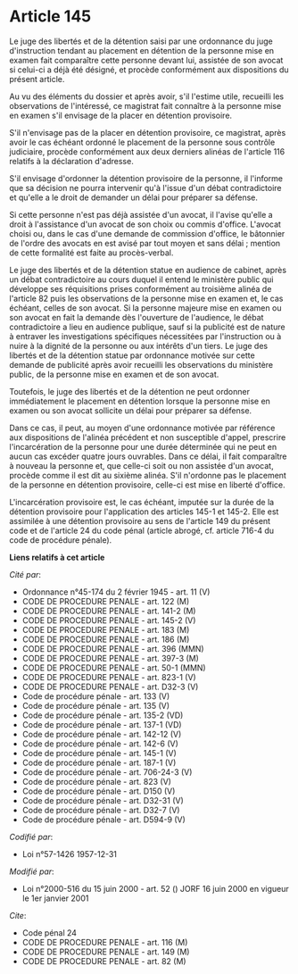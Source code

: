 # Article 145

Le juge des libertés et de la détention saisi par une ordonnance du juge d'instruction tendant au placement en détention de
la personne mise en examen fait comparaître cette personne devant lui, assistée de son avocat si celui-ci a déjà été désigné,
et procède conformément aux dispositions du présent article.

Au vu des éléments du dossier et après avoir, s'il l'estime utile, recueilli les observations de l'intéressé, ce magistrat
fait connaître à la personne mise en examen s'il envisage de la placer en détention provisoire.

S'il n'envisage pas de la placer en détention provisoire, ce magistrat, après avoir le cas échéant ordonné le placement de la
personne sous contrôle judiciaire, procède conformément aux deux derniers alinéas de l'article 116 relatifs à la déclaration
d'adresse.

S'il envisage d'ordonner la détention provisoire de la personne, il l'informe que sa décision ne pourra intervenir qu'à
l'issue d'un débat contradictoire et qu'elle a le droit de demander un délai pour préparer sa défense.

Si cette personne n'est pas déjà assistée d'un avocat, il l'avise qu'elle a droit à l'assistance d'un avocat de son choix ou
commis d'office. L'avocat choisi ou, dans le cas d'une demande de commission d'office, le bâtonnier de l'ordre des avocats en
est avisé par tout moyen et sans délai ; mention de cette formalité est faite au procès-verbal.

Le juge des libertés et de la détention statue en audience de cabinet, après un débat contradictoire au cours duquel il
entend le ministère public qui développe ses réquisitions prises conformément au troisième alinéa de l'article 82 puis les
observations de la personne mise en examen et, le cas échéant, celles de son avocat. Si la personne majeure mise en examen ou
son avocat en fait la demande dès l'ouverture de l'audience, le débat contradictoire a lieu en audience publique, sauf si la
publicité est de nature à entraver les investigations spécifiques nécessitées par l'instruction ou à nuire à la dignité de la
personne ou aux intérêts d'un tiers. Le juge des libertés et de la détention statue par ordonnance motivée sur cette demande
de publicité après avoir recueilli les observations du ministère public, de la personne mise en examen et de son avocat.

Toutefois, le juge des libertés et de la détention ne peut ordonner immédiatement le placement en détention lorsque la
personne mise en examen ou son avocat sollicite un délai pour préparer sa défense.

Dans ce cas, il peut, au moyen d'une ordonnance motivée par référence aux dispositions de l'alinéa précédent et non
susceptible d'appel, prescrire l'incarcération de la personne pour une durée déterminée qui ne peut en aucun cas excéder
quatre jours ouvrables. Dans ce délai, il fait comparaître à nouveau la personne et, que celle-ci soit ou non assistée d'un
avocat, procède comme il est dit au sixième alinéa. S'il n'ordonne pas le placement de la personne en détention provisoire,
celle-ci est mise en liberté d'office.

L'incarcération provisoire est, le cas échéant, imputée sur la durée de la détention provisoire pour l'application des
articles 145-1 et 145-2. Elle est assimilée à une détention provisoire au sens de l'article 149 du présent code et de
l'article 24 du code pénal (article abrogé, cf. article 716-4 du code de procédure pénale).

**Liens relatifs à cet article**

_Cité par_:

  - Ordonnance n°45-174 du 2 février 1945 - art. 11 (V)
  - CODE DE PROCEDURE PENALE - art. 122 (M)
  - CODE DE PROCEDURE PENALE - art. 141-2 (M)
  - CODE DE PROCEDURE PENALE - art. 145-2 (V)
  - CODE DE PROCEDURE PENALE - art. 183 (M)
  - CODE DE PROCEDURE PENALE - art. 186 (M)
  - CODE DE PROCEDURE PENALE - art. 396 (MMN)
  - CODE DE PROCEDURE PENALE - art. 397-3 (M)
  - CODE DE PROCEDURE PENALE - art. 50-1 (MMN)
  - CODE DE PROCEDURE PENALE - art. 823-1 (V)
  - CODE DE PROCEDURE PENALE - art. D32-3 (V)
  - Code de procédure pénale - art. 133 (V)
  - Code de procédure pénale - art. 135 (V)
  - Code de procédure pénale - art. 135-2 (VD)
  - Code de procédure pénale - art. 137-1 (VD)
  - Code de procédure pénale - art. 142-12 (V)
  - Code de procédure pénale - art. 142-6 (V)
  - Code de procédure pénale - art. 145-1 (V)
  - Code de procédure pénale - art. 187-1 (V)
  - Code de procédure pénale - art. 706-24-3 (V)
  - Code de procédure pénale - art. 823 (V)
  - Code de procédure pénale - art. D150 (V)
  - Code de procédure pénale - art. D32-31 (V)
  - Code de procédure pénale - art. D32-7 (V)
  - Code de procédure pénale - art. D594-9 (V)

_Codifié par_:

  - Loi n°57-1426 1957-12-31

_Modifié par_:

  - Loi n°2000-516 du 15 juin 2000 - art. 52 () JORF 16 juin 2000 en vigueur le 1er janvier 2001

_Cite_:

  - Code pénal 24
  - CODE DE PROCEDURE PENALE - art. 116 (M)
  - CODE DE PROCEDURE PENALE - art. 149 (M)
  - CODE DE PROCEDURE PENALE - art. 82 (M)
